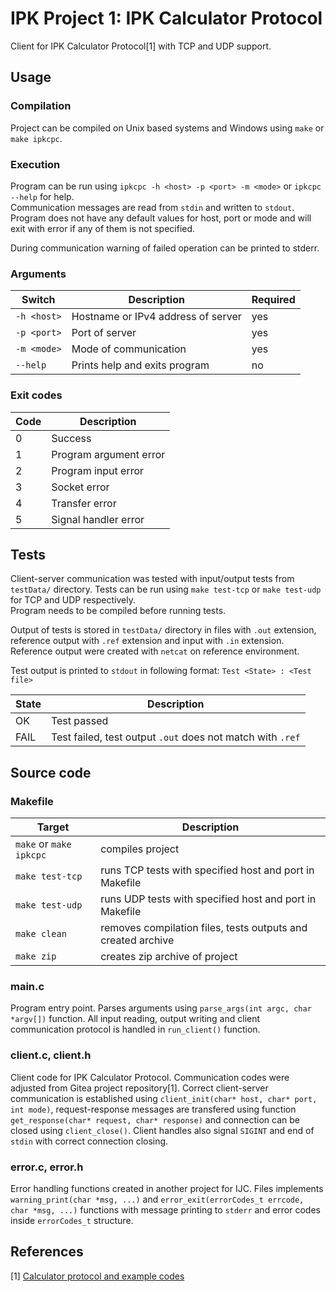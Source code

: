 # IPK Project 1: IPK Calculator Protocol

Client for IPK Calculator Protocol[1] with TCP and UDP support.

## Usage

### Compilation

Project can be compiled on Unix based systems and Windows using `make` or `make ipkcpc`.

### Execution

Program can be run using `ipkcpc -h <host> -p <port> -m <mode>` or `ipkcpc --help` for help.  
Communication messages are read from `stdin` and written to `stdout`.
Program does not have any default values for host, port or mode and will exit with error if any of them is not specified.

During communication warning of failed operation can be printed to stderr.

### Arguments

| Switch      | Description                        | Required |
| ----------- | ---------------------------------- | -------- |
| `-h <host>` | Hostname or IPv4 address of server | yes      |
| `-p <port>` | Port of server                     | yes      |
| `-m <mode>` | Mode of communication              | yes      |
| `--help`    | Prints help and exits program      | no       |

### Exit codes

| Code | Description            |
| ---- | ---------------------- |
| 0    | Success                |
| 1    | Program argument error |
| 2    | Program input error    |
| 3    | Socket error           |
| 4    | Transfer error         |
| 5    | Signal handler error   |

## Tests

Client-server communication was tested with input/output tests from `testData/` directory. Tests can be run using `make test-tcp` or `make test-udp` for TCP and UDP respectively.  
Program needs to be compiled before running tests.

Output of tests is stored in `testData/` directory in files with `.out` extension, reference output with `.ref` extension and input with `.in` extension.
Reference output were created with `netcat` on reference environment.

Test output is printed to `stdout` in following format: `Test <State> : <Test file>`

| State | Description                                                |
| ----- | ---------------------------------------------------------- |
| OK    | Test passed                                                |
| FAIL  | Test failed, test output `.out` does not match with `.ref` |

## Source code

### Makefile

| Target                  | Description                                                  |
| ----------------------- | ------------------------------------------------------------ |
| `make` or `make ipkcpc` | compiles project                                             |
| `make test-tcp`         | runs TCP tests with specified host and port in Makefile      |
| `make test-udp`         | runs UDP tests with specified host and port in Makefile      |
| `make clean`            | removes compilation files, tests outputs and created archive |
| `make zip`              | creates zip archive of project                               |

### main.c

Program entry point. Parses arguments using `parse_args(int argc, char *argv[])` function.
All input reading, output writing and client communication protocol is handled in `run_client()` function.

### client.c, client.h

Client code for IPK Calculator Protocol.
Communication codes were adjusted from Gitea project repository[1].
Correct client-server communication is established using `client_init(char* host, char* port, int mode)`, request-response messages are transfered using function `get_response(char* request, char* response)` and connection can be closed using `client_close()`. Client handles also signal `SIGINT` and end of `stdin` with correct connection closing.

### error.c, error.h

Error handling functions created in another project for IJC.
Files implements `warning_print(char *msg, ...)` and `error_exit(errorCodes_t errcode, char *msg, ...)` functions with message printing to `stderr` and error codes inside `errorCodes_t` structure.

## References

[1] [Calculator protocol and example codes](https://git.fit.vutbr.cz/NESFIT/IPK-Projekty/src/branch/master)
